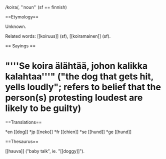 /koira/, ''noun'' (sf == finnish)

==Etymology==

Unknown.

Related words: [[koiruus]] (sf), [[koiramainen]] (sf).

== Sayings ==

# "'''Se koira älähtää, johon kalikka kalahtaa'''" ("the dog that gets hit, yells loudly"; refers to belief that the person(s) protesting loudest are likely to be guilty)

==Translations==

*en [[dog]]
*jp [[neko]]
*fr [[chien]]
*se [[hund]]
*ge [[hund]]

==Thesaurus==

[[hauva]] ("baby talk", ie. "[[doggy]]").